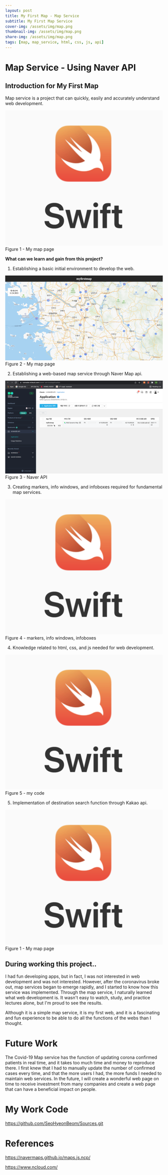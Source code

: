 ```yaml
---
layout: post
title: My First Map - Map Service
subtitle: My First Map Service
cover-img: /assets/img/map.png
thumbnail-img: /assets/img/map.png
share-img: /assets/img/map.png
tags: [map, map_service, html, css, js, api]
---
```


# Map Service - Using Naver API

## Introduction for My First Map

Map service is a project that can quickly, easily and accurately understand web development.


![Untitled](../assets/img/swift.png)
Figure 1 - My map page



**What can we learn and gain from this project?**


1. Establishing a basic initial environment to develop the web.

![Untitled](../assets/img/map.png)
Figure 2 - My map page




2. Establishing a web-based map service through Naver Map api.

![Untitled](../assets/img/naverconsole.png)
Figure 3 - Naver API 




3. Creating markers, info windows, and infoboxes required for fundamental map services.

![Untitled](../assets/img/swift.png)
Figure 4 - markers, info windows, infoboxes




4. Knowledge related to html, css, and js needed for web development.

![Untitled](../assets/img/swift.png)
Figure 5 - my code




5. Implementation of destination search function through Kakao api.

![Untitled](../assets/img/swift.png)
Figure 1 - My map page





## During working this project..

I had fun developing apps, but in fact, I was not interested in web development and was not interested. However, after the coronavirus broke out, map services began to emerge rapidly, and I started to know how this service was implemented. Through the map service, I naturally learned what web development is. It wasn't easy to watch, study, and practice lectures alone, but I'm proud to see the results.

Although it is a simple map service, it is my first web, and it is a fascinating and fun experience to be able to do all the functions of the webs than I thought.




# Future Work

The Covid-19 Map service has the function of updating corona confirmed patients in real time, and it takes too much time and money to reproduce there. I first knew that I had to manually update the number of confirmed cases every time, and that the more users I had, the more funds I needed to maintain web services. In the future, I will create a wonderful web page on time to receive investment from many companies and create a web page that can have a beneficial impact on people.

# My Work Code 

https://github.com/SeoHyeonBeom/Sources.git


# References

https://navermaps.github.io/maps.js.ncp/

https://www.ncloud.com/


